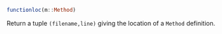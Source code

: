 ```julia
functionloc(m::Method)
```

Return a tuple `(filename,line)` giving the location of a `Method` definition.
